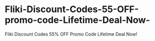# Fliki-Discount-Codes-55-OFF-promo-code-Lifetime-Deal-Now-
Fliki Discount Codes 55% OFF Promo Code Lifetime Deal Now!

